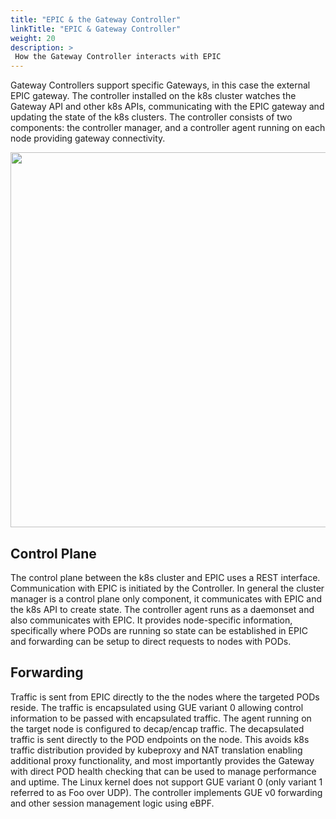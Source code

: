 ```yaml
---
title: "EPIC & the Gateway Controller"
linkTitle: "EPIC & Gateway Controller"
weight: 20
description: >
 How the Gateway Controller interacts with EPIC
---
```



Gateway Controllers support specific Gateways, in this case the external EPIC gateway.  The controller installed on the k8s cluster watches the Gateway API and other k8s APIs, communicating with the EPIC gateway and updating the state of the k8s clusters.  The controller consists of two components: the controller manager, and a controller agent running on each node providing gateway connectivity.




<p align="center">
<img src="../epic-interact.png" style="width:600px">
</p>




## Control Plane
The control plane between the k8s cluster and EPIC uses a REST interface.  Communication with EPIC is initiated by the Controller.  In general the cluster manager is a control plane only component, it communicates with EPIC and the k8s API to create state. The controller agent runs as a daemonset and also communicates with EPIC.  It provides node-specific information, specifically where PODs are running so state can be established in EPIC and forwarding can be setup to direct requests to nodes with PODs.


## Forwarding 
Traffic is sent from EPIC directly to the the nodes where the targeted PODs reside.  The traffic is encapsulated using GUE variant 0 allowing control information to be passed with encapsulated traffic.  The agent running on the target node is configured to decap/encap traffic.  The decapsulated traffic is sent directly to the POD endpoints on the node.  This avoids k8s traffic distribution provided by kubeproxy and NAT translation enabling additional proxy functionality, and most importantly provides the Gateway with direct POD health checking that can be used to manage performance and uptime.  The Linux kernel does not support GUE variant 0 (only variant 1 referred to as Foo over UDP).  The controller implements GUE v0 forwarding and other session management logic using eBPF.
